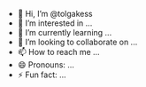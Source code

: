 - 👋 Hi, I’m @tolgakess
- 👀 I’m interested in ...
- 🌱 I’m currently learning ...
- 💞️ I’m looking to collaborate on ...
- 📫 How to reach me ...
- 😄 Pronouns: ...
- ⚡ Fun fact: ...

<!---
tolgakess/tolgakess is a ✨ special ✨ repository because its `README.md` (this file) appears on your GitHub profile.
You can click the Preview link to take a look at your changes.
--->
